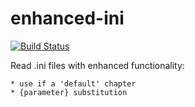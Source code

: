 # enhanced-ini

[![Build Status](https://travis-ci.com/brightfish-be/enhanced-ini.svg?branch=master&style=flat-square)](https://travis-ci.com/brightfish-be/enhanced-ini)

Read  .ini files with enhanced functionality:

    * use if a 'default' chapter
    * {parameter} substitution


